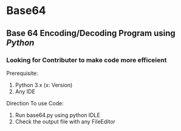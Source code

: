 # Base64
## Base 64 Encoding/Decoding Program using ***Python***

### Looking for Contributer to make code more efficeient 

Prerequisite:
<ol>
<li>Python 3.x (x: Version)</li>
<li>Any IDE</li>
</ol>


 Direction To use Code:
 <ol>
 <li>Run base64.py using python IDLE </li>
 <li>Check the output file with any FileEditor</li>
</ol> 
